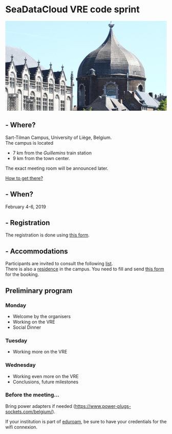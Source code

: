 <head>
  <link rel="stylesheet" href="https://cdnjs.cloudflare.com/ajax/libs/font-awesome/4.7.0/css/font-awesome.min.css">
  <link rel="stylesheet" href="../assets/css/academicons.css">
</head>

# SeaDataCloud VRE code sprint

![Liège center](../../assets/img/GCAN4524.JPG)

## <i class="fa fa-map-marker" aria-hidden="true"></i> - Where?

Sart-Tilman Campus, University of Liège, Belgium.     
The campus is located
* 7 km from the *Guillemins* train station
* 9 km from the town center.

The exact meeting room will be announced later.  

[How to get there?](../../Diva-Workshops/howtogetthere.md)

## <i class="fa fa-calendar-check-o" aria-hidden="true"></i> - When?

February 4-6, 2019

## <i class="fa fa-file-o" aria-hidden="true"></i> - Registration

The registration is done using [this form](https://goo.gl/forms/vzb8XKjd6onX96wy1).

## <i class="fa fa-bed" aria-hidden="true"></i> - Accommodations

Participants are invited to consult the following [list](http://labos.ulg.ac.be/gher/home/colloquium/colloquium-2019/venue/accommodation/).      
There is also a [residence](https://www.campus.uliege.be/cms/c_9109829/en/locations-temporaires) in the campus.
You need to fill and send [this form](https://www.campus.uliege.be/cms/c_9110790/fr/dtransit-1718-2017-04-06-15-45-28-404) for the booking.

## Preliminary program

### Monday
* Welcome by the organisers
* Working on the VRE
* Social Dinner

### Tuesday
* Working more on the VRE

### Wednesday
* Working even more on the VRE
* Conclusions, future milestones

### Before the meeting...

<i class="fa fa-plug" aria-hidden="true"></i> Bring power adapters if needed (<https://www.power-plugs-sockets.com/belgium/>).

<i class="fa fa-wifi" aria-hidden="true"></i> If your institution is part of [eduroam](https://www.eduroam.org/), be sure to have your credentials for the wifi connexion.
